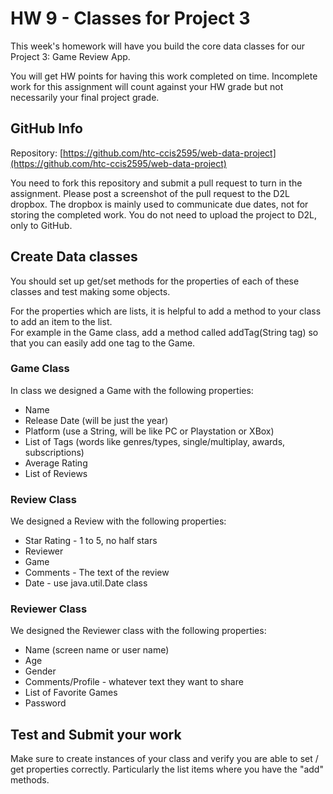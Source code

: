 ---
---
# HW 9 - Classes for Project 3
This week's homework will have you build the core data classes for our Project 3: Game Review App.

You will get HW points for having this work completed on time.  Incomplete work for this assignment will count against your HW grade but not necessarily your final project grade.

## GitHub Info
Repository:  [https://github.com/htc-ccis2595/web-data-project](https://github.com/htc-ccis2595/web-data-project)

You need to fork this repository and submit a pull request to turn in the assignment.  Please post a screenshot of the pull request to the D2L dropbox.  The dropbox is mainly used to communicate due dates, not for storing the completed work.  You do not need to upload the project to D2L, only to GitHub.

## Create Data classes
You should set up get/set methods for the properties of each of these classes and test making some objects.

For the properties which are lists, it is helpful to add a method to your class to add an item to the list.  
For example in the Game class, add a method called addTag(String tag) so that you can easily add one tag to the Game.

### Game Class
In class we designed a Game with the following properties:

- Name
- Release Date (will be just the year)
- Platform (use a String, will be like PC or Playstation or XBox)
- List of Tags (words like genres/types, single/multiplay, awards, subscriptions)
- Average Rating
- List of Reviews


### Review Class
We designed a Review with the following properties:

- Star Rating - 1 to 5, no half stars
- Reviewer
- Game
- Comments - The text of the review
- Date - use java.util.Date class


### Reviewer Class
We designed the Reviewer class with the following properties:

- Name (screen name or user name)
- Age
- Gender
- Comments/Profile - whatever text they want to share
- List of Favorite Games
- Password


## Test and Submit your work
Make sure to create instances of your class and verify you are able to set / get properties correctly.  Particularly the list items where you have the "add" methods.  
